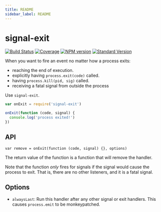 ```yaml
---
title: README
sidebar_label: README
---
```

# signal-exit

[![Build Status](https://travis-ci.org/tapjs/signal-exit.png)](https://travis-ci.org/tapjs/signal-exit)
[![Coverage](https://coveralls.io/repos/tapjs/signal-exit/badge.svg?branch=master)](https://coveralls.io/r/tapjs/signal-exit?branch=master)
[![NPM version](https://img.shields.io/npm/v/signal-exit.svg)](https://www.npmjs.com/package/signal-exit)
[![Standard Version](https://img.shields.io/badge/release-standard%20version-brightgreen.svg)](https://github.com/conventional-changelog/standard-version)

When you want to fire an event no matter how a process exits:

* reaching the end of execution.
* explicitly having `process.exit(code)` called.
* having `process.kill(pid, sig)` called.
* receiving a fatal signal from outside the process

Use `signal-exit`.

```js
var onExit = require('signal-exit')

onExit(function (code, signal) {
  console.log('process exited!')
})
```

## API

`var remove = onExit(function (code, signal) {}, options)`

The return value of the function is a function that will remove the
handler.

Note that the function *only* fires for signals if the signal would
cause the process to exit.  That is, there are no other listeners, and
it is a fatal signal.

## Options

* `alwaysLast`: Run this handler after any other signal or exit
  handlers.  This causes `process.emit` to be monkeypatched.

